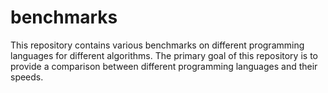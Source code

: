 # benchmarks

This repository contains various benchmarks on different programming languages for different algorithms. The primary goal of this repository is to provide a comparison between different programming languages and their speeds.
